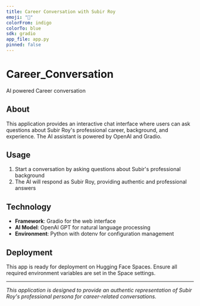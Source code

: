 ```yaml
---
title: Career Conversation with Subir Roy
emoji: "💼"
colorFrom: indigo
colorTo: blue
sdk: gradio
app_file: app.py
pinned: false
---
```


# Career_Conversation

AI powered Career conversation

## About

This application provides an interactive chat interface where users can ask questions about Subir Roy's professional career, background, and experience. The AI assistant is powered by OpenAI and Gradio.

## Usage

1. Start a conversation by asking questions about Subir's professional background
2. The AI will respond as Subir Roy, providing authentic and professional answers

## Technology

- **Framework**: Gradio for the web interface
- **AI Model**: OpenAI GPT for natural language processing
- **Environment**: Python with dotenv for configuration management

## Deployment

This app is ready for deployment on Hugging Face Spaces. Ensure all required environment variables are set in the Space settings.

---

*This application is designed to provide an authentic representation of Subir Roy's professional persona for career-related conversations.* 